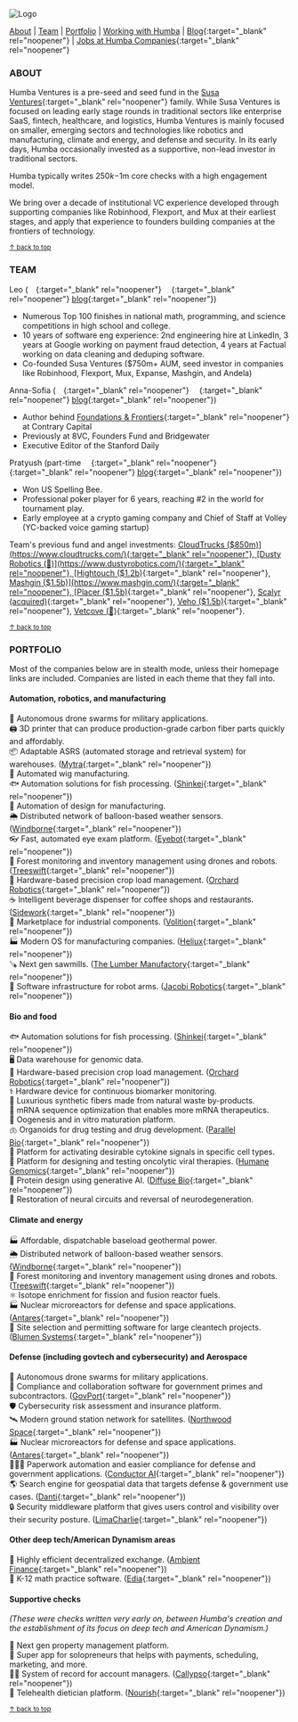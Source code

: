 <meta name="twitter:card" content="summary_large_image" />
<meta name="twitter:site" content="@humbavc" />
<meta name="twitter:image" content="https://humbaventures.com/twitter_card.png" />

<a href="#top"></a>
![Logo](humba_logo.png)

[About](https://humbaventures.com/#about) &#124; [Team](https://humbaventures.com/#team) &#124; [Portfolio](https://humbaventures.com/#portfolio) &#124; [Working with Humba](https://humbaventures.com/support) &#124; [Blog](https://blog.humbaventures.com/){:target="_blank" rel="noopener"} &#124; [Jobs at Humba Companies](https://jobs.humbaventures.com/jobs){:target="_blank" rel="noopener"}

### ABOUT

Humba Ventures is a pre-seed and seed fund in the [Susa Ventures](https://www.susaventures.com/){:target="_blank" rel="noopener"} family. While Susa Ventures is focused on leading early stage rounds in traditional sectors like enterprise SaaS, fintech, healthcare, and logistics, Humba Ventures is mainly focused on smaller, emerging sectors and technologies like robotics and manufacturing, climate and energy, and defense and security. In its early days, Humba occasionally invested as a supportive, non-lead investor in traditional sectors.

Humba typically writes $250k-$1m core checks with a high engagement model.

We bring over a decade of institutional VC experience developed through supporting companies like Robinhood, Flexport, and Mux at their earliest stages, and apply that experience to founders building companies at the frontiers of technology.

<sub>[↑ back to top](#top)</sub>

### TEAM

Leo ([<img src="../linkedin_logo.png" width="14" height="14">](https://www.linkedin.com/in/lpolovets/){:target="_blank" rel="noopener"} [<img src="../twitter_logo.png" width="14" height="14">](https://twitter.com/lpolovets){:target="_blank" rel="noopener"} [blog](https://www.codingvc.com){:target="_blank" rel="noopener"})
- Numerous Top 100 finishes in national math, programming, and science competitions in high school and college.
- 10 years of software eng experience: 2nd engineering hire at LinkedIn, 3 years at Google working on payment fraud detection, 4 years at Factual working on data cleaning and deduping software.
- Co-founded Susa Ventures ($750m+ AUM, seed investor in companies like Robinhood, Flexport, Mux, Expanse, Mashgin, and Andela)

Anna-Sofia ([<img src="../linkedin_logo.png" width="14" height="14">](https://www.linkedin.com/in/anna-sofia-lesiv/){:target="_blank" rel="noopener"} [<img src="../twitter_logo.png" width="14" height="14">](https://twitter.com/annasofialesiv){:target="_blank" rel="noopener"} [blog](https://www.contrary.com/foundations-and-frontiers){:target="_blank" rel="noopener"})
- Author behind [Foundations & Frontiers](https://www.contrary.com/foundations-and-frontiers){:target="_blank" rel="noopener"} at Contrary Capital
- Previously at 8VC, Founders Fund and Bridgewater
- Executive Editor of the Stanford Daily
  
Pratyush (part-time [<img src="../linkedin_logo.png" width="14" height="14">](https://www.linkedin.com/in/pratyush-buddiga-9238b4156/){:target="_blank" rel="noopener"} [<img src="../twitter_logo.png" width="14" height="14">](https://twitter.com/pratyushbuddiga){:target="_blank" rel="noopener"} [blog](https://pratyushbuddiga.substack.com/){:target="_blank" rel="noopener"})
- Won US Spelling Bee.
- Professional poker player for 6 years, reaching \#2 in the world for tournament play.
- Early employee at a crypto gaming company and Chief of Staff at Volley (YC-backed voice gaming startup)


Team's previous fund and angel investments: [CloudTrucks ($850m)](https://www.cloudtrucks.com/){:target="_blank" rel="noopener"}, [Dusty Robotics (🤫)](https://www.dustyrobotics.com/){:target="_blank" rel="noopener"}, [Hightouch ($1.2b)](https://hightouch.com/){:target="_blank" rel="noopener"}, [Mashgin ($1.5b)](https://www.mashgin.com/){:target="_blank" rel="noopener"}, [Placer ($1.5b)](https://www.placer.ai/){:target="_blank" rel="noopener"}, [Scalyr (acquired)](https://www.dataset.com/){:target="_blank" rel="noopener"}, [Veho ($1.5b)](https://shipveho.com/){:target="_blank" rel="noopener"}, [Vetcove (🤫)](https://www.vetcove.com/){:target="_blank" rel="noopener"}.

<sub>[↑ back to top](#top)</sub>

### PORTFOLIO

Most of the companies below are in stealth mode, unless their homepage links are included. Companies are listed in each theme that they fall into.


#### Automation, robotics, and manufacturing
🚁 Autonomous drone swarms for military applications.  
🖨 3D printer that can produce production-grade carbon fiber parts quickly and affordably.  
📦 Adaptable ASRS (automated storage and retrieval system) for warehouses. ([Mytra](https://mytra.ai/){:target="_blank" rel="noopener"})   
🦱 Automated wig manufacturing.  
🐟 Automation solutions for fish processing. ([Shinkei](https://www.shinkei.systems/){:target="_blank" rel="noopener"})  
📐 Automation of design for manufacturing.  
🌦 Distributed network of balloon-based weather sensors. ([Windborne](https://windbornesystems.com/){:target="_blank" rel="noopener"})  
👓 Fast, automated eye exam platform. ([Eyebot](https://eyebot.co/){:target="_blank" rel="noopener"})  
🌲 Forest monitoring and inventory management using drones and robots. ([Treeswift](https://www.treeswift.com/){:target="_blank" rel="noopener"})  
🍏 Hardware-based precision crop load management. ([Orchard Robotics](https://www.orchard-robotics.com/){:target="_blank" rel="noopener"})  
☕ Intelligent beverage dispenser for coffee shops and restaurants. ([Sidework](https://www.sidework.co/){:target="_blank" rel="noopener"})  
🔩 Marketplace for industrial components. ([Volition](https://www.govolition.com/){:target="_blank" rel="noopener"})  
🏭 Modern OS for manufacturing companies. ([Heliux](https://www.heliux.com/){:target="_blank" rel="noopener"})  
🪚 Next gen sawmills. ([The Lumber Manufactory](https://www.lumbermanufactory.com/){:target="_blank" rel="noopener"})    
🦾 Software infrastructure for robot arms. ([Jacobi Robotics](https://jacobirobotics.com/){:target="_blank" rel="noopener"})  

#### Bio and food
🐟 Automation solutions for fish processing. ([Shinkei](https://www.shinkei.systems/){:target="_blank" rel="noopener"})  
🖥️ Data warehouse for genomic data.  
🍏 Hardware-based precision crop load management. ([Orchard Robotics](https://www.orchard-robotics.com/){:target="_blank" rel="noopener"})   
⚕️ Hardware device for continuous biomarker monitoring.  
🧶 Luxurious synthetic fibers made from natural waste by-products.  
🧪 mRNA sequence optimization that enables more mRNA therapeutics.  
👶 Oogenesis and in vitro maturation platform.  
🫁 Organoids for drug testing and drug development. ([Parallel Bio](https://www.parallel.bio/){:target="_blank" rel="noopener"})  
📡 Platform for activating desirable cytokine signals in specific cell types.  
🦠 Platform for designing and testing oncolytic viral therapies.  ([Humane Genomics](https://humanegenomics.com/){:target="_blank" rel="noopener"})  
🧬 Protein design using generative AI. ([Diffuse Bio](https://www.diffuse.bio/){:target="_blank" rel="noopener"})  
🧠 Restoration of neural circuits and reversal of neurodegeneration.

#### Climate and energy
🏭 Affordable, dispatchable baseload geothermal power.  
🌦 Distributed network of balloon-based weather sensors. ([Windborne](https://windbornesystems.com/){:target="_blank" rel="noopener"})  
🌲 Forest monitoring and inventory management using drones and robots. ([Treeswift](https://www.treeswift.com/){:target="_blank" rel="noopener"})  
⚛️ Isotope enrichment for fission and fusion reactor fuels.  
🏭 Nuclear microreactors for defense and space applications. ([Antares](https://www.antaresindustries.com/){:target="_blank" rel="noopener"})  
📝 Site selection and permitting software for large cleantech projects. ([Blumen Systems](https://www.blumensystems.com/){:target="_blank" rel="noopener"})    

#### Defense (including govtech and cybersecurity) and Aerospace
🚁 Autonomous drone swarms for military applications.  
📝 Compliance and collaboration software for government primes and subcontractors. ([GovPort](https://www.govport.com/){:target="_blank" rel="noopener"})  
🛡 Cybersecurity risk assessment and insurance platform.  
🛰 Modern ground station network for satellites. ([Northwood Space](https://www.northwoodspace.io/){:target="_blank" rel="noopener"})  
🏭 Nuclear microreactors for defense and space applications. ([Antares](https://www.antaresindustries.com/){:target="_blank" rel="noopener"})  
🧑‍🤝‍🧑 Paperwork automation and easier compliance for defense and government applications.  ([Conductor AI](https://www.conductorai.co/){:target="_blank" rel="noopener"})  
🌎 Search engine for geospatial data that targets defense & government use cases. ([Danti](https://danti.ai/){:target="_blank" rel="noopener"})  
🔒 Security middleware platform that gives users control and visibility over their security posture. ([LimaCharlie](https://limacharlie.io/){:target="_blank" rel="noopener"})  

#### Other deep tech/American Dynamism areas

💱 Highly efficient decentralized exchange. ([Ambient Finance](https://us.ambient.finance/){:target="_blank" rel="noopener"})  
🏫 K-12 math practice software. ([Edia](https://edia.app/){:target="_blank" rel="noopener"}) 

#### Supportive checks

_(These were checks written very early on, between Humba's creation and the establishment of its focus on deep tech and American Dynamism.)_

🏢 Next gen property management platform.  
📱 Super app for solopreneurs that helps with payments, scheduling, marketing, and more.  
🧑‍💼️ System of record for account managers.  ([Callypso](https://www.callypso.co/){:target="_blank" rel="noopener"})  
🥗 Telehealth dietician platform. ([Nourish](https://www.usenourish.com/){:target="_blank" rel="noopener"})  

<sub>[↑ back to top](#top)</sub>
